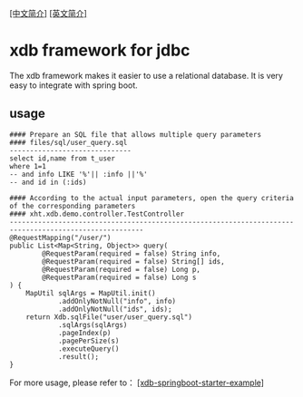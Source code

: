 [[中文简介]](https://github.com/wsaaaqqq/xdb/blob/main/README-CN.md) [[英文简介]](https://github.com/wsaaaqqq/xdb/blob/main/README.md)

# xdb framework for jdbc
The xdb framework makes it easier to use a relational database. It is very easy to integrate with spring boot.

## usage

~~~
#### Prepare an SQL file that allows multiple query parameters
#### files/sql/user_query.sql
------------------------------
select id,name from t_user
where 1=1
-- and info LIKE '%'|| :info ||'%'
-- and id in (:ids)
~~~

~~~
#### According to the actual input parameters, open the query criteria of the corresponding parameters
#### xht.xdb.demo.controller.TestController
-------------------------------------------------------------------------------------------------------
@RequestMapping("/user/")
public List<Map<String, Object>> query(
        @RequestParam(required = false) String info,
        @RequestParam(required = false) String[] ids,
        @RequestParam(required = false) Long p,
        @RequestParam(required = false) Long s
) {
    MapUtil sqlArgs = MapUtil.init()
            .addOnlyNotNull("info", info)
            .addOnlyNotNull("ids", ids);
    return Xdb.sqlFile("user/user_query.sql")
            .sqlArgs(sqlArgs)
            .pageIndex(p)
            .pagePerSize(s)
            .executeQuery()
            .result();
}
~~~

For more usage, please refer to： 
[[xdb-springboot-starter-example]](https://github.com/wsaaaqqq/xdb/tree/main/xdb-springboot-starter-example)